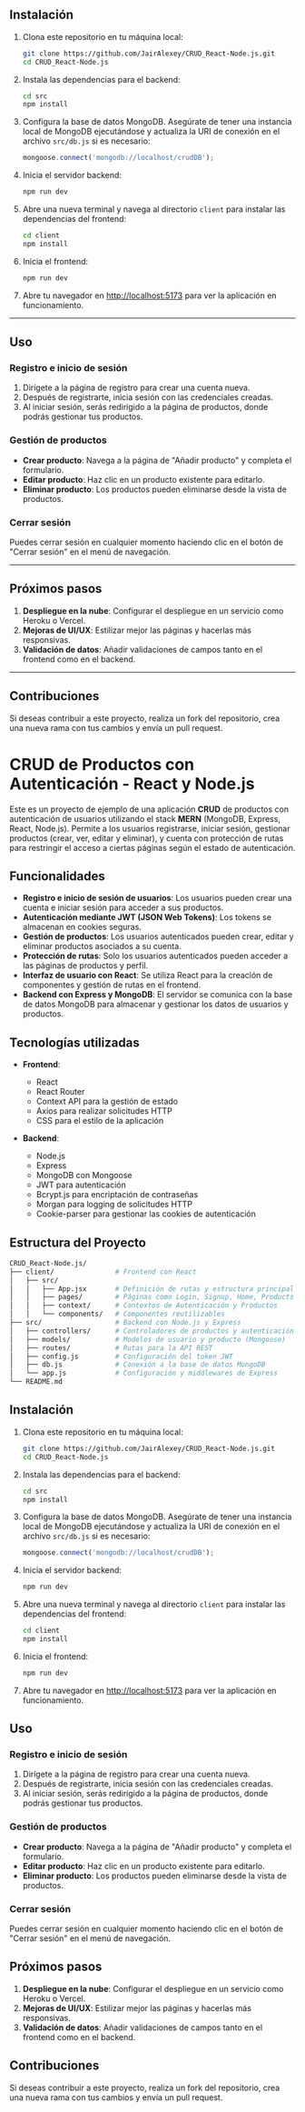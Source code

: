 ## Instalación

1.  Clona este repositorio en tu máquina local:
    
    ```bash
    git clone https://github.com/JairAlexey/CRUD_React-Node.js.git
    cd CRUD_React-Node.js
    ```
    
2.  Instala las dependencias para el backend:
    
    ```bash
    cd src
    npm install
    ```
    
3.  Configura la base de datos MongoDB. Asegúrate de tener una instancia local de MongoDB ejecutándose y actualiza la URI de conexión en el archivo `src/db.js` si es necesario:
    
    ```js
    mongoose.connect('mongodb://localhost/crudDB');
    ```
    
4.  Inicia el servidor backend:
    
    ```bash
    npm run dev
    ```
    
5.  Abre una nueva terminal y navega al directorio `client` para instalar las dependencias del frontend:
    
    ```bash
    cd client
    npm install
    ```
    
6.  Inicia el frontend:
    
    ```bash
    npm run dev
    ```
    
7.  Abre tu navegador en [http://localhost:5173](http://localhost:5173) para ver la aplicación en funcionamiento.

---

## Uso

### Registro e inicio de sesión

1.  Dirígete a la página de registro para crear una cuenta nueva.
2.  Después de registrarte, inicia sesión con las credenciales creadas.
3.  Al iniciar sesión, serás redirigido a la página de productos, donde podrás gestionar tus productos.

### Gestión de productos

- **Crear producto**: Navega a la página de "Añadir producto" y completa el formulario.
- **Editar producto**: Haz clic en un producto existente para editarlo.
- **Eliminar producto**: Los productos pueden eliminarse desde la vista de productos.

### Cerrar sesión

Puedes cerrar sesión en cualquier momento haciendo clic en el botón de "Cerrar sesión" en el menú de navegación.

---

## Próximos pasos

1.  **Despliegue en la nube**: Configurar el despliegue en un servicio como Heroku o Vercel.
2.  **Mejoras de UI/UX**: Estilizar mejor las páginas y hacerlas más responsivas.
3.  **Validación de datos**: Añadir validaciones de campos tanto en el frontend como en el backend.

---

## Contribuciones

Si deseas contribuir a este proyecto, realiza un fork del repositorio, crea una nueva rama con tus cambios y envía un pull request.

# CRUD de Productos con Autenticación - React y Node.js

Este es un proyecto de ejemplo de una aplicación **CRUD** de productos con autenticación de usuarios utilizando el stack **MERN** (MongoDB, Express, React, Node.js). Permite a los usuarios registrarse, iniciar sesión, gestionar productos (crear, ver, editar y eliminar), y cuenta con protección de rutas para restringir el acceso a ciertas páginas según el estado de autenticación.

## Funcionalidades

- **Registro e inicio de sesión de usuarios**: Los usuarios pueden crear una cuenta e iniciar sesión para acceder a sus productos.
- **Autenticación mediante JWT (JSON Web Tokens)**: Los tokens se almacenan en cookies seguras.
- **Gestión de productos**: Los usuarios autenticados pueden crear, editar y eliminar productos asociados a su cuenta.
- **Protección de rutas**: Solo los usuarios autenticados pueden acceder a las páginas de productos y perfil.
- **Interfaz de usuario con React**: Se utiliza React para la creación de componentes y gestión de rutas en el frontend.
- **Backend con Express y MongoDB**: El servidor se comunica con la base de datos MongoDB para almacenar y gestionar los datos de usuarios y productos.

## Tecnologías utilizadas

- **Frontend**:
  - React
  - React Router
  - Context API para la gestión de estado
  - Axios para realizar solicitudes HTTP
  - CSS para el estilo de la aplicación

- **Backend**:
  - Node.js
  - Express
  - MongoDB con Mongoose
  - JWT para autenticación
  - Bcrypt.js para encriptación de contraseñas
  - Morgan para logging de solicitudes HTTP
  - Cookie-parser para gestionar las cookies de autenticación

## Estructura del Proyecto

```bash
CRUD_React-Node.js/
├── client/               # Frontend con React
│   ├── src/
│   │   ├── App.jsx       # Definición de rutas y estructura principal
│   │   ├── pages/        # Páginas como Login, Signup, Home, Products
│   │   ├── context/      # Contextos de Autenticación y Productos
│   │   └── components/   # Componentes reutilizables
├── src/                  # Backend con Node.js y Express
│   ├── controllers/      # Controladores de productos y autenticación
│   ├── models/           # Modelos de usuario y producto (Mongoose)
│   ├── routes/           # Rutas para la API REST
│   ├── config.js         # Configuración del token JWT
│   ├── db.js             # Conexión a la base de datos MongoDB
│   └── app.js            # Configuración y middlewares de Express
└── README.md
```

## Instalación

1. Clona este repositorio en tu máquina local:

   ```bash
   git clone https://github.com/JairAlexey/CRUD_React-Node.js.git
   cd CRUD_React-Node.js
   ```

2. Instala las dependencias para el backend:

   ```bash
   cd src
   npm install
   ```

3. Configura la base de datos MongoDB. Asegúrate de tener una instancia local de MongoDB ejecutándose y actualiza la URI de conexión en el archivo `src/db.js` si es necesario:

   ```js
   mongoose.connect('mongodb://localhost/crudDB');
   ```

4. Inicia el servidor backend:

   ```bash
   npm run dev
   ```

5. Abre una nueva terminal y navega al directorio `client` para instalar las dependencias del frontend:

   ```bash
   cd client
   npm install
   ```

6. Inicia el frontend:

   ```bash
   npm run dev
   ```

7. Abre tu navegador en [http://localhost:5173](http://localhost:5173) para ver la aplicación en funcionamiento.

## Uso

### Registro e inicio de sesión

1. Dirígete a la página de registro para crear una cuenta nueva.
2. Después de registrarte, inicia sesión con las credenciales creadas.
3. Al iniciar sesión, serás redirigido a la página de productos, donde podrás gestionar tus productos.

### Gestión de productos

- **Crear producto**: Navega a la página de "Añadir producto" y completa el formulario.
- **Editar producto**: Haz clic en un producto existente para editarlo.
- **Eliminar producto**: Los productos pueden eliminarse desde la vista de productos.

### Cerrar sesión

Puedes cerrar sesión en cualquier momento haciendo clic en el botón de "Cerrar sesión" en el menú de navegación.

## Próximos pasos

1. **Despliegue en la nube**: Configurar el despliegue en un servicio como Heroku o Vercel.
2. **Mejoras de UI/UX**: Estilizar mejor las páginas y hacerlas más responsivas.
3. **Validación de datos**: Añadir validaciones de campos tanto en el frontend como en el backend.

## Contribuciones

Si deseas contribuir a este proyecto, realiza un fork del repositorio, crea una nueva rama con tus cambios y envía un pull request.

